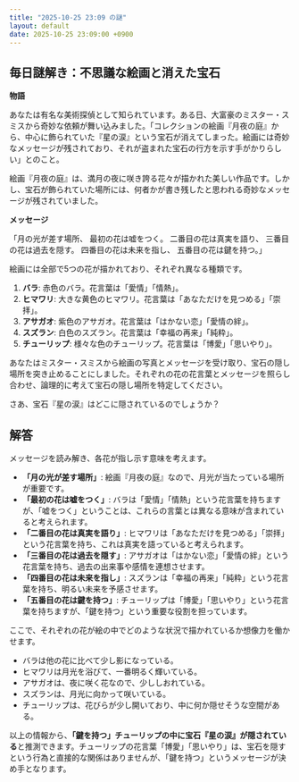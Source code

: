 ```yaml
---
title: "2025-10-25 23:09 の謎"
layout: default
date: 2025-10-25 23:09:00 +0900
---
```

## 毎日謎解き：不思議な絵画と消えた宝石

**物語**

あなたは有名な美術探偵として知られています。ある日、大富豪のミスター・スミスから奇妙な依頼が舞い込みました。「コレクションの絵画『月夜の庭』から、中心に飾られていた『星の涙』という宝石が消えてしまった。絵画には奇妙なメッセージが残されており、それが盗まれた宝石の行方を示す手がかりらしい」とのこと。

絵画『月夜の庭』は、満月の夜に咲き誇る花々が描かれた美しい作品です。しかし、宝石が飾られていた場所には、何者かが書き残したと思われる奇妙なメッセージが残されていました。

**メッセージ**

「月の光が差す場所、
最初の花は嘘をつく。
二番目の花は真実を語り、
三番目の花は過去を隠す。
四番目の花は未来を指し、
五番目の花は鍵を持つ。」

絵画には全部で5つの花が描かれており、それぞれ異なる種類です。

1.  **バラ**: 赤色のバラ。花言葉は「愛情」「情熱」。
2.  **ヒマワリ**: 大きな黄色のヒマワリ。花言葉は「あなただけを見つめる」「崇拝」。
3.  **アサガオ**: 紫色のアサガオ。花言葉は「はかない恋」「愛情の絆」。
4.  **スズラン**: 白色のスズラン。花言葉は「幸福の再来」「純粋」。
5.  **チューリップ**: 様々な色のチューリップ。花言葉は「博愛」「思いやり」。

あなたはミスター・スミスから絵画の写真とメッセージを受け取り、宝石の隠し場所を突き止めることにしました。それぞれの花の花言葉とメッセージを照らし合わせ、論理的に考えて宝石の隠し場所を特定してください。

さあ、宝石『星の涙』はどこに隠されているのでしょうか？

## 解答

メッセージを読み解き、各花が指し示す意味を考えます。

*   **「月の光が差す場所」**: 絵画『月夜の庭』なので、月光が当たっている場所が重要です。
*   **「最初の花は嘘をつく」**: バラは「愛情」「情熱」という花言葉を持ちますが、「嘘をつく」ということは、これらの言葉とは異なる意味が含まれていると考えられます。
*   **「二番目の花は真実を語り」**: ヒマワリは「あなただけを見つめる」「崇拝」という花言葉を持ち、これは真実を語っていると考えられます。
*   **「三番目の花は過去を隠す」**: アサガオは「はかない恋」「愛情の絆」という花言葉を持ち、過去の出来事や感情を連想させます。
*   **「四番目の花は未来を指し」**: スズランは「幸福の再来」「純粋」という花言葉を持ち、明るい未来を予感させます。
*   **「五番目の花は鍵を持つ」**: チューリップは「博愛」「思いやり」という花言葉を持ちますが、「鍵を持つ」という重要な役割を担っています。

ここで、それぞれの花が絵の中でどのような状況で描かれているか想像力を働かせます。

* バラは他の花に比べて少し影になっている。
* ヒマワリは月光を浴びて、一番明るく輝いている。
* アサガオは、夜に咲く花なので、少ししおれている。
* スズランは、月光に向かって咲いている。
* チューリップは、花びらが少し開いており、中に何か隠せそうな空間がある。

以上の情報から、**「鍵を持つ」チューリップの中に宝石『星の涙』が隠されている**と推測できます。チューリップの花言葉「博愛」「思いやり」は、宝石を隠すという行為と直接的な関係はありませんが、「鍵を持つ」というメッセージが決め手となります。
